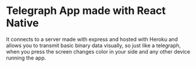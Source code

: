 # Telegraph App made with React Native

It connects to a server made with express and hosted with Heroku and allows you to transmit basic binary data visually, so just like a telegraph, when you press the screen changes color in your side and any other device running the app.
